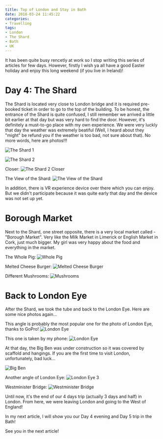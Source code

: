 ```yaml
---
title: Top of London and Stay in Bath
date: 2018-03-24 11:45:22
categories:
- Travelling
tags:
- London
- The Shard
- Bath
- UK
---
```


It has been quite busy rencetly at work so I stop writing this series of articles for few days. However, firstly I wish ya all have a good Easter holiday and enjoy this long weekend (if you live in Ireland)!

# Day 4: The Shard

The Shard is located very close to London bridge and it is required pre-booked ticket in order to go to the top of the building. To be honest, the entrance of the Shard is quite confused, I still remember we arrived a little bit earlier at that day but was very hard to find the door. However, it's definitely a must-to-go place with my own experience. We were very luckly that day the weather was extremely beatiful (Well, I heard about they "might" be refund you if the weather is too bad, not sure about that). No more words, here are photos!!!
<!-- more -->

![The Shard 1](shard_1.jpg)

![The Shard 2](shard_2.jpg)

Closer:
![The Shard 2 Closer](shard_2_closer.jpg)

The View of the Shard:
![The View of the Shard](the_view_of_shard.jpg)

In addition, there is VR experience device over there which you can enjoy. But we didn't participate because it was quite early that day and the device was not set up yet.

# Borough Market

Next to the Shard, one street opposite, there is a very local market called - "Borough Market". Very like the Milk Market in Limerick or English Market in Cork, just much bigger. My girl was very happy about the food and everything in the market.

The Whole Pig:
![Whole Pig](whole_pig.jpg)

Melted Cheese Burger:
![Melted Cheese Burger](melted_burger.jpg)

Different Mushrooms:
![Mushrooms](mushrooms.jpg)

# Back to London Eye

After the Shard, we took the tube and back to the London Eye. Here are some nice photos again...

This angle is probably the most popular one for the photo of London Eye, thanks to GoPro!
![London Eye](london_eye.jpg)

This one is taken by my phone:
![London Eye](london_eye_2.jpg)

At that day, the Big Ben was under construction so it was covered by scaffold and hangings. If you are the first time to visit London, unfortunately, bad luck...

![Big Ben](big_ben.jpg)

Another angle of London Eye:
![London Eye 3](london_eye_3.jpg)

Westminister Bridge:
![Westminister Bridge](westminister_bridge.jpg)

Until now, it's the end of our 4 days trip (actually 3 days and half) in London. From here, we were leaving London and going to the West of England!

In my next article, I will show you our Day 4 evening and Day 5 trip in the Bath!

See you in the next article!